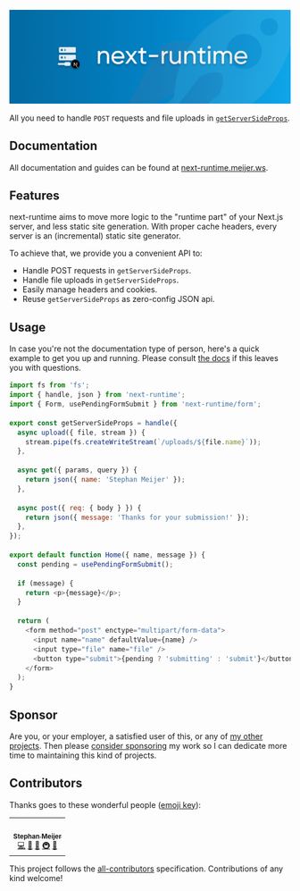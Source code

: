 ![banner](docs/public/banner.png)

All you need to handle `POST` requests and file uploads in [`getServerSideProps`](https://nextjs.org/docs/basic-features/data-fetching#getserversideprops-server-side-rendering).

## Documentation

All documentation and guides can be found at [next-runtime.meijer.ws](https://next-runtime.meijer.ws/).

## Features

next-runtime aims to move more logic to the "runtime part" of your Next.js server, and less static site generation. With proper cache headers, every server is an (incremental) static site generator.

To achieve that, we provide you a convenient API to:

- Handle POST requests in `getServerSideProps`.
- Handle file uploads in `getServerSideProps`.
- Easily manage headers and cookies.
- Reuse `getServerSideProps` as zero-config JSON api.

## Usage

In case you're not the documentation type of person, here's a quick example to get you up and running. Please consult [the docs](https://next-runtime.meijer.ws/) if this leaves you with questions.

```js
import fs from 'fs';
import { handle, json } from 'next-runtime';
import { Form, usePendingFormSubmit } from 'next-runtime/form';

export const getServerSideProps = handle({
  async upload({ file, stream }) {
    stream.pipe(fs.createWriteStream(`/uploads/${file.name}`));
  },

  async get({ params, query }) {
    return json({ name: 'Stephan Meijer' });
  },

  async post({ req: { body } }) {
    return json({ message: 'Thanks for your submission!' });
  },
});

export default function Home({ name, message }) {
  const pending = usePendingFormSubmit();

  if (message) {
    return <p>{message}</p>;
  }

  return (
    <form method="post" enctype="multipart/form-data">
      <input name="name" defaultValue={name} />
      <input type="file" name="file" />
      <button type="submit">{pending ? 'submitting' : 'submit'}</button>
    </form>
  );
}
```

## Sponsor

Are you, or your employer, a satisfied user of this, or any of [my other projects](https://meijer.ws/open-source). Then please [consider sponsoring](https://github.com/sponsors/smeijer) my work so I can dedicate more time to maintaining this kind of projects.

## Contributors

Thanks goes to these wonderful people ([emoji key](https://allcontributors.org/docs/en/emoji-key)):

<!-- ALL-CONTRIBUTORS-LIST:START - Do not remove or modify this section -->
<!-- prettier-ignore-start -->
<!-- markdownlint-disable -->
<table>
  <tr>
    <td align="center"><a href="https://github.com/smeijer"><img src="https://avatars.githubusercontent.com/u/1196524?v=4?s=100" width="100px;" alt=""/><br /><sub><b>Stephan Meijer</b></sub></a><br /><a href="https://github.com/smeijer/next-runtime/commits?author=smeijer" title="Code">💻</a> <a href="https://github.com/smeijer/next-runtime/commits?author=smeijer" title="Documentation">📖</a> <a href="#ideas-smeijer" title="Ideas, Planning, & Feedback">🤔</a> <a href="#infra-smeijer" title="Infrastructure (Hosting, Build-Tools, etc)">🚇</a> <a href="#maintenance-smeijer" title="Maintenance">🚧</a></td>
  </tr>
</table>

<!-- markdownlint-restore -->
<!-- prettier-ignore-end -->

<!-- ALL-CONTRIBUTORS-LIST:END -->

This project follows the [all-contributors](https://github.com/all-contributors/all-contributors) specification. Contributions of any kind welcome!

